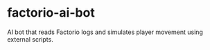 # factorio-ai-bot
AI bot that reads Factorio logs and simulates player movement using external scripts.
